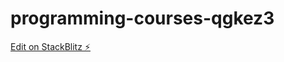 # programming-courses-qgkez3

[Edit on StackBlitz ⚡️](https://stackblitz.com/edit/programming-courses-qgkez3)